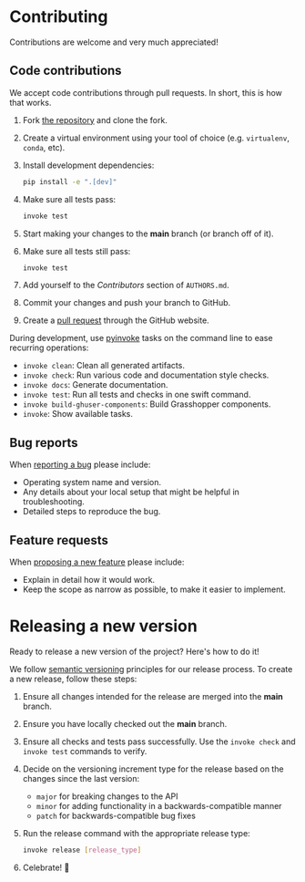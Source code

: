# Contributing

Contributions are welcome and very much appreciated!

## Code contributions

We accept code contributions through pull requests.
In short, this is how that works.

1. Fork [the repository](https://github.com/gramaziokohler/aixd_ara) and clone the fork.
2. Create a virtual environment using your tool of choice (e.g. `virtualenv`, `conda`, etc).
3. Install development dependencies:

   ```bash
   pip install -e ".[dev]"
   ```

4. Make sure all tests pass:

   ```bash
   invoke test
   ```

5. Start making your changes to the **main** branch (or branch off of it).
6. Make sure all tests still pass:

   ```bash
   invoke test
   ```

7. Add yourself to the *Contributors* section of `AUTHORS.md`.
8. Commit your changes and push your branch to GitHub.
9. Create a [pull request](https://help.github.com/articles/about-pull-requests/) through the GitHub website.

During development, use [pyinvoke](http://docs.pyinvoke.org/) tasks on the
command line to ease recurring operations:

* `invoke clean`: Clean all generated artifacts.
* `invoke check`: Run various code and documentation style checks.
* `invoke docs`: Generate documentation.
* `invoke test`: Run all tests and checks in one swift command.
* `invoke build-ghuser-components`: Build Grasshopper components.
* `invoke`: Show available tasks.

## Bug reports

When [reporting a bug](https://github.com/gramaziokohler/aixd_ara/issues) please include:

* Operating system name and version.
* Any details about your local setup that might be helpful in troubleshooting.
* Detailed steps to reproduce the bug.

## Feature requests

When [proposing a new feature](https://github.com/gramaziokohler/aixd_ara/issues) please include:

* Explain in detail how it would work.
* Keep the scope as narrow as possible, to make it easier to implement.

# Releasing a new version

Ready to release a new version of the project? Here's how to do it!

We follow [semantic versioning](https://semver.org) principles for our release process.
To create a new release, follow these steps:

1. Ensure all changes intended for the release are merged into the **main** branch.

2. Ensure you have locally checked out the **main** branch.
   
3. Ensure all checks and tests pass successfully. Use the `invoke check` and `invoke test` commands to verify.

4. Decide on the versioning increment type for the release based on the changes since the last version:
   - `major` for breaking changes to the API
   - `minor` for adding functionality in a backwards-compatible manner
   - `patch` for backwards-compatible bug fixes

5. Run the release command with the appropriate release type:

   ```bash
   invoke release [release_type]
    ```
6. Celebrate! 💃
